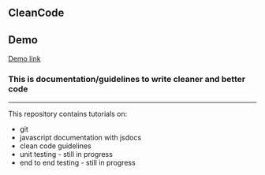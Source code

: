 ## CleanCode

## Demo 
[Demo link](https://codenameninja.github.io/CleanCode/)
### This is documentation/guidelines to write cleaner and better code
---

This repository contains tutorials on:

* git
* javascript documentation with jsdocs
* clean code guidelines
* unit testing - still in progress
* end to end testing - still in progress